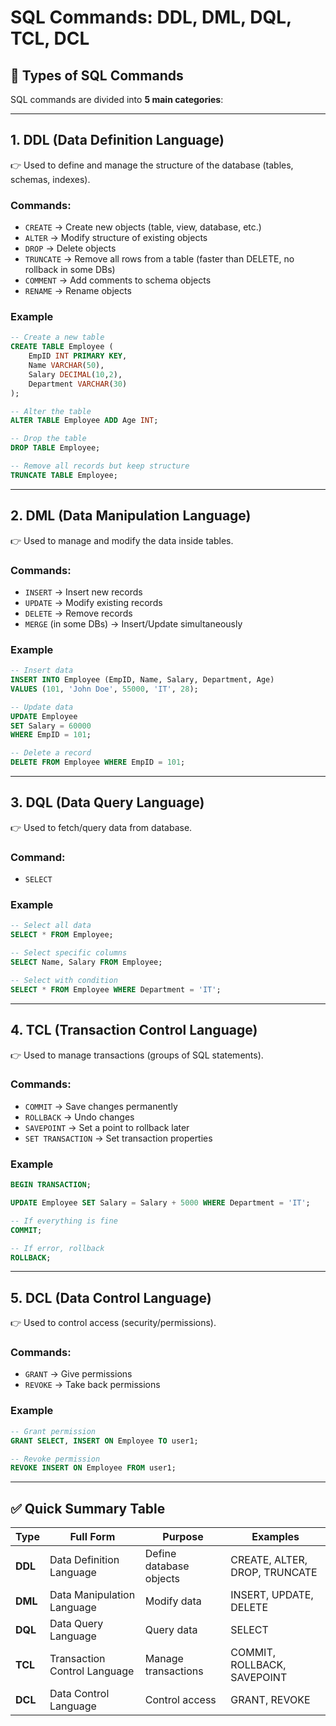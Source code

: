# SQL Commands: DDL, DML, DQL, TCL, DCL

## 📌 Types of SQL Commands  

SQL commands are divided into **5 main categories**:  

---

## 1. DDL (Data Definition Language)  
👉 Used to define and manage the structure of the database (tables, schemas, indexes).  

### Commands:  
- `CREATE` → Create new objects (table, view, database, etc.)  
- `ALTER` → Modify structure of existing objects  
- `DROP` → Delete objects  
- `TRUNCATE` → Remove all rows from a table (faster than DELETE, no rollback in some DBs)  
- `COMMENT` → Add comments to schema objects  
- `RENAME` → Rename objects  

### Example  
```sql
-- Create a new table
CREATE TABLE Employee (
    EmpID INT PRIMARY KEY,
    Name VARCHAR(50),
    Salary DECIMAL(10,2),
    Department VARCHAR(30)
);

-- Alter the table
ALTER TABLE Employee ADD Age INT;

-- Drop the table
DROP TABLE Employee;

-- Remove all records but keep structure
TRUNCATE TABLE Employee;
```

---

## 2. DML (Data Manipulation Language)  
👉 Used to manage and modify the data inside tables.  

### Commands:  
- `INSERT` → Insert new records  
- `UPDATE` → Modify existing records  
- `DELETE` → Remove records  
- `MERGE` (in some DBs) → Insert/Update simultaneously  

### Example  
```sql
-- Insert data
INSERT INTO Employee (EmpID, Name, Salary, Department, Age)
VALUES (101, 'John Doe', 55000, 'IT', 28);

-- Update data
UPDATE Employee
SET Salary = 60000
WHERE EmpID = 101;

-- Delete a record
DELETE FROM Employee WHERE EmpID = 101;
```

---

## 3. DQL (Data Query Language)  
👉 Used to fetch/query data from database.  

### Command:  
- `SELECT`  

### Example  
```sql
-- Select all data
SELECT * FROM Employee;

-- Select specific columns
SELECT Name, Salary FROM Employee;

-- Select with condition
SELECT * FROM Employee WHERE Department = 'IT';
```

---

## 4. TCL (Transaction Control Language)  
👉 Used to manage transactions (groups of SQL statements).  

### Commands:  
- `COMMIT` → Save changes permanently  
- `ROLLBACK` → Undo changes  
- `SAVEPOINT` → Set a point to rollback later  
- `SET TRANSACTION` → Set transaction properties  

### Example  
```sql
BEGIN TRANSACTION;

UPDATE Employee SET Salary = Salary + 5000 WHERE Department = 'IT';

-- If everything is fine
COMMIT;

-- If error, rollback
ROLLBACK;
```

---

## 5. DCL (Data Control Language)  
👉 Used to control access (security/permissions).  

### Commands:  
- `GRANT` → Give permissions  
- `REVOKE` → Take back permissions  

### Example  
```sql
-- Grant permission
GRANT SELECT, INSERT ON Employee TO user1;

-- Revoke permission
REVOKE INSERT ON Employee FROM user1;
```

---

## ✅ Quick Summary Table  

| Type | Full Form | Purpose | Examples |
|------|-----------|---------|----------|
| **DDL** | Data Definition Language | Define database objects | CREATE, ALTER, DROP, TRUNCATE |
| **DML** | Data Manipulation Language | Modify data | INSERT, UPDATE, DELETE |
| **DQL** | Data Query Language | Query data | SELECT |
| **TCL** | Transaction Control Language | Manage transactions | COMMIT, ROLLBACK, SAVEPOINT |
| **DCL** | Data Control Language | Control access | GRANT, REVOKE |
